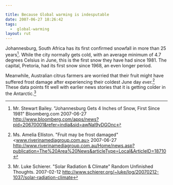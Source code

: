 ```yaml
---

title: Because Global warming is indesputable
date: 2007-06-27 18:26:42
tags:
  -  global-warming
layout: rut
---
```


Johannesburg, South Africa has its first confirmed snowfall in more than 25 years[^sa1].  While the city normally gets cold, with an average minimum of 4.7 degrees Celsius in June, this is the first snow they have had since 1981.   The capital, Pretoria, had its first snow since 1968, an even longer period.

Meanwhile, Australian citrus farmers are worried that their fruit might have suffered frost damage after experiencing their coldest June day *ever.*[^aufrost1]  These data points fit well with earlier news stories that it is getting colder in the Antarctic.[^anarctic1]

[^sa1]: Mr. Stewart Bailey.  "Johannesburg Gets 4 Inches of Snow, First Since 1981" Bloomberg.com  2007-06-27 <http://www.bloomberg.com/apps/news?pid=20670001&refer=india&sid=awNaI9yDGOnc>
[^aufrost1]: Ms. Amelia Elliston.  "Fruit may be frost damaged"  <www.riverinamediagroup.com.au> 2007-06-27 <http://www.riverinamediagroup.com.au/Home/news.asp?publication=The%20Area%20News&articleType=Local&ArticleID=18710>
[^anarctic1]: Mr. Luke Schierer.  "Solar Radiation & Climate" Random Unfinished Thoughts.  2007-02-12 <http://www.schierer.org/~luke/log/20070212-1037/solar-radiation-climate>

